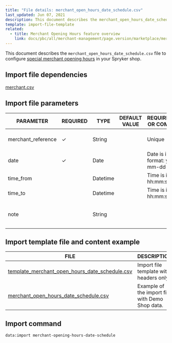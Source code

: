 ```yaml
---
title: "File details: merchant_open_hours_date_schedule.csv"
last_updated: Jun 07, 2021
description: This document describes the merchant_open_hours_date_schedule.csv file to configure Merchant opening hours information in your Spryker shop.
template: import-file-template
related:
  - title: Merchant Opening Hours feature overview
    link: docs/pbc/all/merchant-management/page.version/marketplace/merchant-opening-hours-feature-overview.html
---
```


This document describes the `merchant_open_hours_date_schedule.csv` file to configure [special merchant opening hours](/docs/pbc/all/merchant-management/{{site.version}}/marketplace/merchant-opening-hours-feature-overview.html) in your Spryker shop.

## Import file dependencies

[merchant.csv](/docs/pbc/all/merchant-management/{{site.version}}/marketplace/import-and-export-data/file-details-merchant.csv.html)

## Import file parameters


| PARAMETER      | REQUIRED | TYPE | DEFAULT VALUE | REQUIREMENTS OR COMMENTS  | DESCRIPTION                               |
| ------------- | ---------- | ------ | ----------- | ------------------- | ------------------------------------ |
| merchant_reference | &check;             | String   |                   | Unique                        | Identifier of the merchant in the system.     |
| date               | &check;             | Date     |                   | Date is in format: yyyy-mm-dd | Date of the described schedule.               |
| time_from          |               | Datetime |                   | Time is in format hh:mm:ss    | Time from.                                    |
| time_to            |               | Datetime |                   | Time is in format hh:mm:ss    | Time to.                                      |
| note               |               | String   |                   |                               | Additional notes or comments to the schedule. |


## Import template file and content example

| FILE     | DESCRIPTION    |
| -------------------------- | -------------------------- |
| [template_merchant_open_hours_date_schedule.csv](https://spryker.s3.eu-central-1.amazonaws.com/docs/Developer+Guide/Back-End/Data+Manipulation/Data+Ingestion/Data+Import/Data+Import+Categories/Marketplace+setup/template_merchant_open_hours_date_schedule.csv) | Import file template with headers only.         |
| [merchant_open_hours_date_schedule.csv](https://spryker.s3.eu-central-1.amazonaws.com/docs/Developer+Guide/Back-End/Data+Manipulation/Data+Ingestion/Data+Import/Data+Import+Categories/Marketplace+setup/merchant_open_hours_date_schedule.csv) | Example of the import file with Demo Shop data. |

## Import command

```bash
data:import merchant-opening-hours-date-schedule
```
